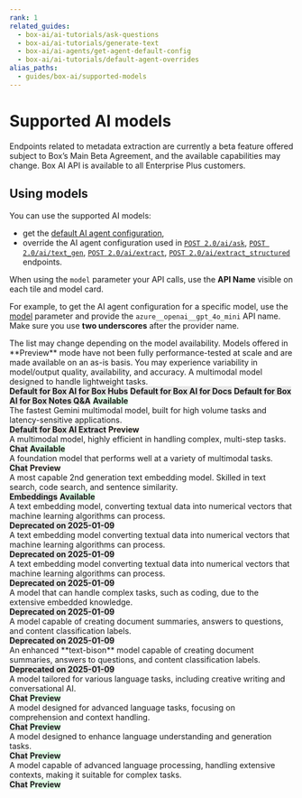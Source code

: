 ```yaml
---
rank: 1
related_guides:
  - box-ai/ai-tutorials/ask-questions
  - box-ai/ai-tutorials/generate-text
  - box-ai/ai-agents/get-agent-default-config
  - box-ai/ai-tutorials/default-agent-overrides
alias_paths:
  - guides/box-ai/supported-models
---
```


# Supported AI models

<Message type="notice">
Endpoints related to metadata extraction are currently a beta feature offered subject to Box’s Main Beta Agreement, and the available capabilities may change. Box AI API is available to all Enterprise Plus customers.
</Message>

## Using models

You can use the supported AI models:

- get the [default AI agent configuration][agent],
- override the AI agent configuration used in [`POST 2.0/ai/ask`][ask], [`POST 2.0/ai/text_gen`][text-gen], [`POST 2.0/ai/extract`][extract], [`POST 2.0/ai/extract_structured`][extract-structured] endpoints.

When using the `model` parameter your API calls, use the **API Name** visible on each tile and model card.

For example, to get the AI agent configuration for a specific model, use the [model][ai-model] parameter and provide the `azure__openai__gpt_4o_mini` API name. Make sure you use **two underscores** after the provider name.

<Message type='notice'>
The list may change depending on the model availability.
Models offered in **Preview** mode have not been fully performance-tested at scale and are made available on an as-is basis. You may experience variability in model/output quality, availability, and accuracy.
</Message>

<TileGrid rows="2">
    <Tile type="gpt" title="azure__openai__gpt_4o_mini" href="/guides/box-ai/ai-models/azure-openai-gpt-4o-mini-model-card">
      A multimodal model designed to handle lightweight tasks.
      <div>
        <strong style="background-color: #e8e8e8">Default for Box AI for Box Hubs</strong>
        <strong style="background-color: #e8e8e8">Default for Box AI for Docs</strong>
        <strong style="background-color: #e8e8e8">Default for Box AI for Box Notes Q&A</strong>
        <strong style="background-color: #e1ffe7">Available</strong>
      </div>
    </Tile>
    <Tile type="gemini" title="google__gemini_1_5_flash_001" href="/guides/box-ai/ai-models/google-gemini-1-5-flash-001-model-card">
      The fastest Gemini multimodal model, built for high volume tasks and latency-sensitive applications.
      <div>
        <strong style="background-color: #e8e8e8">Default for Box AI Extract</strong>
        <strong style="background-color: #fffbf3">Preview</strong>
      </div>
    </Tile>
    <Tile type="gpt" title="azure_openai__gpt_4o_2024_05_13" href="/guides/box-ai/ai-models/azure-openai-gpt-4o-2024-05-13-model-card">
      A multimodal model, highly efficient in handling complex, multi-step tasks.
      <div>
        <strong style="background-color: #e8e8e8">Chat</strong>
        <strong style="background-color: #e1ffe7">Available</strong>
      </div>
    </Tile>
        <Tile type="gemini" title="google__gemini_1_5_pro_001" href="/guides/box-ai/ai-models/google-gemini-1-5-pro-001-model-card">
      A foundation model that performs well at a variety of multimodal tasks.
      <div>
      <strong style="background-color: #e8e8e8">Chat</strong>
        <strong style="background-color: #fffbf3">Preview</strong>
      </div>
    </Tile>
    <Tile type="gpt" title="azure__openai__text_embedding_ada_002" href="/guides/box-ai/ai-models/azure-text-embedding-ada-002-model-card">
      A most capable 2nd generation text embedding model. Skilled in
      text search, code search, and sentence similarity.
      <div>
       <strong style="background-color: #e8e8e8">Embeddings</strong>
        <strong style="background-color: #e1ffe7">Available</strong>
      </div>
    </Tile>
    <Tile type="model" title="google__textembedding_gecko" href="/guides/box-ai/ai-models/google-textembedding-gecko-model-card">
      A text embedding model, converting textual data into numerical vectors that machine learning algorithms can process.
      <div>
        <strong style="background-color: #e8e8e8">
          Deprecated on 2025-01-09
        </strong>
      </div>
    </Tile>
    <Tile type="model" title="google__textembedding_gecko_002" href="/guides/box-ai/ai-models/google-textembedding-gecko-002-model-card">
       A text embedding model converting textual data into numerical vectors that machine learning algorithms can process.
      <div>
        <strong style="background-color: #e8e8e8">
          Deprecated on 2025-01-09
        </strong>
      </div>
    </Tile>
    <Tile type="model" title="google__textembedding_gecko_003" href="/guides/box-ai/ai-models/google-textembedding-gecko-003-model-card">
      A text embedding model converting textual data into numerical vectors that machine learning algorithms can process.
      <div>
        <strong style="background-color: #e8e8e8">
          Deprecated on 2025-01-09
        </strong>
      </div>
    </Tile>
    <Tile type="palm" title="google__text_unicorn" href="/guides/box-ai/ai-models/google-text-unicorn-model-card">
       A model that can handle complex tasks, such as coding, due to the extensive embedded knowledge.
      <div>
        <strong style="background-color: #e8e8e8">
          Deprecated on 2025-01-09
        </strong>
      </div>
    </Tile>
    <Tile type="palm" title="google__text_bison" href="/guides/box-ai/ai-models/google-text-bison-model-card">
      A model capable of creating document summaries, answers to questions, and content classification labels.
      <div>
        <strong style="background-color: #e8e8e8">
          Deprecated on 2025-01-09
        </strong>
      </div>
    </Tile>
    <Tile type="palm" title="google__text_bison_32k" href="/guides/box-ai/ai-models/google-text-bison-32-model-card">
      An enhanced **text-bison** model capable of creating document summaries, answers to questions, and content classification labels.
      <div>
        <strong style="background-color: #e8e8e8">
          Deprecated on 2025-01-09
        </strong>
      </div>
    </Tile>
    <Tile type="model" title="aws__claude_3_haiku" href="/guides/box-ai/ai-models/aws-claude-3-haiku-model-card">
      A model tailored for various language tasks, including creative writing and conversational AI.
      <div>
        <strong style="background-color: #e8e8e8">Chat</strong>
        <strong style="background-color: #e1ffe7">Preview</strong>
      </div>
    </Tile>
    <Tile type="model" title="aws__claude_3_sonnet" href="/guides/box-ai/ai-models/aws-claude-3-sonnet-model-card">
       A model designed for advanced language tasks, focusing on comprehension and context handling.
      <div>
         <strong style="background-color: #e8e8e8">Chat</strong>
        <strong style="background-color: #e1ffe7">Preview</strong>
      </div>
    </Tile>
     <Tile type="model" title="aws__claude_3_5_sonnet" href="/guides/box-ai/ai-models/aws-claude-3-5-sonnet-model-card">
      A model designed to enhance language understanding and generation tasks.
      <div>
         <strong style="background-color: #e8e8e8">Chat</strong>
        <strong style="background-color: #e1ffe7">Preview</strong>
      </div>
    </Tile>
     <Tile type="model" title="aws__titan_text_lite" href="/guides/box-ai/ai-models/aws-titan-text-lite-model-card">
      A model capable of advanced language processing, handling extensive contexts, making it suitable for complex tasks.
      <div>
         <strong style="background-color: #e8e8e8">Chat</strong>
        <strong style="background-color: #e1ffe7">Preview</strong>
      </div>
    </Tile>
</TileGrid>

[ask]: e://post_ai_ask
[text-gen]: e://post_ai_text_gen
[extract]: e://post_ai_extract
[extract-structured]: e://post_ai_extract_structured
[agent]: e://get_ai_agent_default
[azure-ai-gpt-3-5-model]: https://learn.microsoft.com/en-us/azure/ai-services/openai/concepts/models#gpt-35
[azure-ai-mini-4o-model]: https://learn.microsoft.com/en-us/azure/ai-services/openai/concepts/models?tabs=python-secure#gpt-4o-and-gpt-4-turbo
[vertex-ai-model]: https://cloud.google.com/vertex-ai/generative-ai/docs/learn/models#models
[vertex-ai-gemini-models]: https://cloud.google.com/vertex-ai/generative-ai/docs/learn/models#gemini-models
[vertex-text-models]: https://cloud.google.com/vertex-ai/generative-ai/docs/model-reference/text
[azure-ai-embeddings]: https://learn.microsoft.com/en-us/azure/ai-services/openai/concepts/models#embeddings
[ai-model]: e://get-ai-agent-default#param-model
[aws-claude]: https://aws.amazon.com/bedrock/claude/
[aws-titan]: https://aws.amazon.com/bedrock/titan/